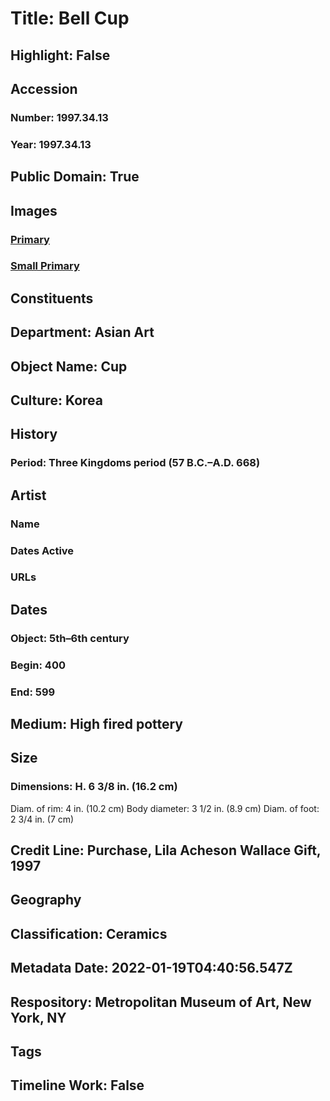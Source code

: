 # Title: Bell Cup
## Highlight: False
## Accession
### Number: 1997.34.13
### Year: 1997.34.13
## Public Domain: True
## Images
### [Primary](https://images.metmuseum.org/CRDImages/as/original/1997_34_13.JPG)
### [Small Primary](https://images.metmuseum.org/CRDImages/as/web-large/1997_34_13.JPG)
## Constituents
## Department: Asian Art
## Object Name: Cup
## Culture: Korea
## History
### Period: Three Kingdoms period (57 B.C.–A.D. 668)
## Artist
### Name
### Dates Active
### URLs
## Dates
### Object: 5th–6th century
### Begin: 400
### End: 599
## Medium: High fired pottery
## Size
### Dimensions: H. 6 3/8 in. (16.2 cm)
Diam. of rim: 4 in. (10.2 cm)
Body diameter: 3 1/2 in. (8.9 cm)
Diam. of foot: 2 3/4 in. (7 cm)
## Credit Line: Purchase, Lila Acheson Wallace Gift, 1997
## Geography
## Classification: Ceramics
## Metadata Date: 2022-01-19T04:40:56.547Z
## Respository: Metropolitan Museum of Art, New York, NY
## Tags
## Timeline Work: False
